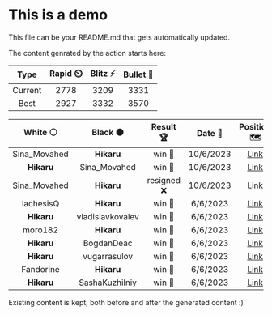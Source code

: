 # This is a demo

This file can be your README.md that gets automatically updated.

The content genrated by the action starts here:

<!--START_SECTION:chessStats-->
<!-- Automatically generated with https://github.com/Balastrong/chess-stats-action -->

| Type | Rapid ⏲️ | Blitz ⚡ | Bullet 🔫 |
|:---:|:---:|:---:|:---:|
| Current | 2778 | 3209 | 3331 |
| Best | 2927 | 3332 | 3570 |

| White ⚪ | Black ⚫ | Result 🏆 | Date 📅 | Position 🗺️ | Type 🕕 |
|:---:|:---:|:---:|:---:|:---:|:---:|
| Sina_Movahed | **Hikaru** | win 🥇 | 10/6/2023 | <a href="http://www.ee.unb.ca/cgi-bin/tervo/fen.pl?select=8/1p2r1k1/p2Rbq2/8/4QP2/2P2p2/PP5P/6K1 w - -">Link</a> | Blitz |
| **Hikaru** | Sina_Movahed | win 🥇 | 10/6/2023 | <a href="http://www.ee.unb.ca/cgi-bin/tervo/fen.pl?select=8/6pk/2p1br1q/1p1p1nRP/pP1Pp1Nn/P1P5/4B3/1KB3Q1 b - -">Link</a> | Blitz |
| Sina_Movahed | **Hikaru** | resigned ❌ | 10/6/2023 | <a href="http://www.ee.unb.ca/cgi-bin/tervo/fen.pl?select=8/8/8/R2n1K2/P5P1/1k6/8/8 b - -">Link</a> | Blitz |
| lachesisQ | **Hikaru** | win 🥇 | 6/6/2023 | <a href="http://www.ee.unb.ca/cgi-bin/tervo/fen.pl?select=8/1k2r3/1p4p1/7p/6P1/8/P5P1/2Q1q2K w - -">Link</a> | Blitz |
| **Hikaru** | vladislavkovalev | win 🥇 | 6/6/2023 | <a href="http://www.ee.unb.ca/cgi-bin/tervo/fen.pl?select=8/RPk5/7p/5p2/2Bp4/6PP/pr3PK1/8 w - f6">Link</a> | Blitz |
| moro182 | **Hikaru** | win 🥇 | 6/6/2023 | <a href="http://www.ee.unb.ca/cgi-bin/tervo/fen.pl?select=2k5/1p2R3/p7/8/PKP3p1/1P3p2/6p1/8 w - -">Link</a> | Blitz |
| **Hikaru** | BogdanDeac | win 🥇 | 6/6/2023 | <a href="http://www.ee.unb.ca/cgi-bin/tervo/fen.pl?select=R2Q4/1p4p1/7p/npk1p3/1P2P3/P5P1/3Nqr1P/1K6 b - b3">Link</a> | Blitz |
| **Hikaru** | vugarrasulov | win 🥇 | 6/6/2023 | <a href="http://www.ee.unb.ca/cgi-bin/tervo/fen.pl?select=5Q2/p3P2k/6p1/6np/4P3/2p1P1P1/P2r3P/2K5 b - -">Link</a> | Blitz |
| Fandorine | **Hikaru** | win 🥇 | 6/6/2023 | <a href="http://www.ee.unb.ca/cgi-bin/tervo/fen.pl?select=1k6/3r1p2/p4q2/1pn1bN1P/4B1p1/P7/1Pp5/1K1R4 w - -">Link</a> | Blitz |
| **Hikaru** | SashaKuzhilniy | win 🥇 | 6/6/2023 | <a href="http://www.ee.unb.ca/cgi-bin/tervo/fen.pl?select=8/3B4/5k2/1p2p1p1/pPp5/P1P2PK1/2bN4/8 b - -">Link</a> | Blitz |

<!--END_SECTION:chessStats-->

Existing content is kept, both before and after the generated content :)
